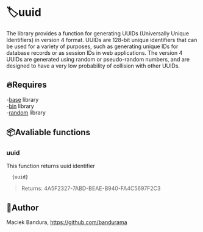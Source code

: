 # 🏷️uuid
The library provides a function for generating UUIDs (Universally Unique Identifiers) in version 4 format. UUIDs are 128-bit unique identifiers that can be used for a variety of purposes, such as generating unique IDs for database records or as session IDs in web applications. The version 4 UUIDs are generated using random or pseudo-random numbers, and are designed to have a very low probability of collision with other UUIDs.

## 🔥Requires
-[base](https://github.com/qs-lang/ext/tree/main/Utils/base) library<br>
-[bin](https://github.com/qs-lang/ext/tree/main/Utils/binary) library<br>
-[random](https://github.com/qs-lang/ext/tree/main/Utils/random) library<br>


## 📦Avaliable functions
### uuid
This function returns uuid identifier 
```
  {uuid}
```
> Returns: 4A5F2327-7ABD-BEAE-B940-FA4C5697F2C3

## 🚛Author
Maciek Bandura, https://github.com/bandurama
